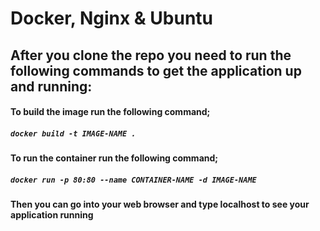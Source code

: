 # Docker, Nginx & Ubuntu 
## After you clone the repo you need to run the following commands to get the application up and running:
#### To build the image run the following command;
##### ```docker build -t IMAGE-NAME .```
#### To run the container run the following command;
##### ```docker run -p 80:80 --name CONTAINER-NAME -d IMAGE-NAME```
#### Then you can go into your web browser and type localhost to see your application running
